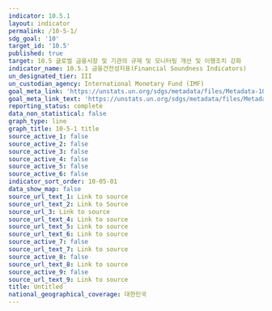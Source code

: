 ```yaml
---
indicator: 10.5.1
layout: indicator
permalink: /10-5-1/
sdg_goal: '10'
target_id: '10.5'
published: true
target: 10.5 글로벌 금융시장 및 기관의 규제 및 모니터링 개선 및 이행조치 강화
indicator_name: 10.5.1 금융건전성지표(Financial Soundness Indicators)
un_designated_tier: III
un_custodian_agency: International Monetary Fund (IMF)
goal_meta_link: 'https://unstats.un.org/sdgs/metadata/files/Metadata-10-05-01.pdf'
goal_meta_link_text: 'https://unstats.un.org/sdgs/metadata/files/Metadata-10-05-01.pdf'
reporting_status: complete
data_non_statistical: false
graph_type: line
graph_title: 10-5-1 title
source_active_1: false
source_active_2: false
source_active_3: false
source_active_4: false
source_active_5: false
source_active_6: false
indicator_sort_order: 10-05-01
data_show_map: false
source_url_text_1: Link to source
source_url_text_2: Link to Source
source_url_3: Link to source
source_url_text_4: Link to source
source_url_text_5: Link to source
source_url_text_6: Link to source
source_active_7: false
source_url_text_7: Link to source
source_active_8: false
source_url_text_8: Link to source
source_active_9: false
source_url_text_9: Link to source
title: Untitled
national_geographical_coverage: 대한민국
---
```

